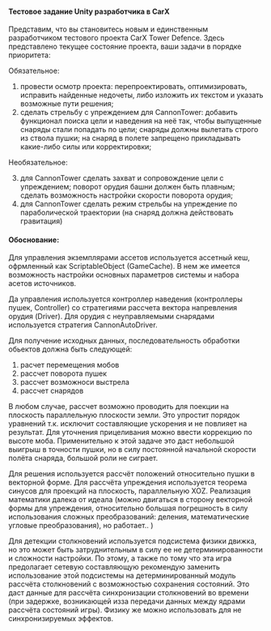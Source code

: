 ﻿#### Тестовое задание Unity разработчика в CarX ####

Представим, что вы становитесь новым и единственным разработчиком тестового проекта CarX Tower Defence. Здесь представлено текущее состояние проекта, ваши задачи в порядке приоритета:

Обязательное:

1. провести осмотр проекта: перепроектировать, оптимизировать, исправить найденные недочеты, либо изложить их текстом и указать возможные пути решения;
2. сделать стрельбу с упреждением для CannonTower: добавить функционал поиска цели и наведения на неё так, чтобы выпущенные снаряды стали попадать по цели; снаряды должны вылетать строго из ствола пушки; на снаряд в полете запрещено прикладывать какие-либо силы или корректировки;

Необязательное:

3. для CannonTower сделать захват и сопровождение цели с упреждением; поворот орудия башни должен быть плавным; сделать возможность настройки скорости поворота орудия;
4. для CannonTower сделать режим стрельбы на упреждение по параболической траектории (на снаряд должна действовать гравитация)

#### Обоснование: ####

Для управления экземплярами ассетов используется ассетный кеш, офрмленный как ScriptableObject (GameCache). В нем же имеется возможность настройки основных параметров системы и набора асетов источников.

Да управления используется контроллер наведения (контроллеры пушек, Controller) со стратегиями рассчета вектора напревления орудия (Driver). Для орудия с неуправляемыми снарядами используется стратегия CannonAutoDriver.

Для получение исходных данных, последовательность обработки обьектов должна быть следующей:

1. расчет перемещения мобов
2. рассчет поворота пушек
3. рассчет возможноси выстрела
4. рассчет снарядов

В любом случае, рассчет возможно проводить для поекции на плоскость параллельную плоскости земли. Это упростит порядок уравнений т.к. исключит составляющие ускорения и не повлияет на результат. Для уточнения прицеливания можно ввести коррекцию по высоте моба. Применительно к этой задаче это даст небольшой выигрыш в точности пушки, но в силу постоянной начальной скорости полёта снаряда, большой роли не сиграет.

Для решения используется рассчёт положений относительно пушки в векторной форме. Для рассчёта упреждения используется теорема синусов для проекций на плоскость, параллельную XOZ. Реализация математики далека от идеала (можно двигаться в сторону векторной формы для упреждения, относительно большая погрешность в силу использования сложных преобразований: деления, математические угловые преобразования), но работает.. )

Для детекции столкновений используется подсистема физики движка, но это может быть затруднительным в силу ее не детерминированности и сложности настройки. По этому, а также по тому что эта игра предолагает сетевую составляющую рекомендую заменить использование этой подсистемы на детерминированный модуль рассчёта столкновений с возможностью сохранения состояний. Это даст данные для рассчёта синхронизации столкновений во времени (при задержке, возникающей изза передачи данных между ядрами рассчёта состояний игры). Физику же можно использовать для не синхронизируемых эффектов.


